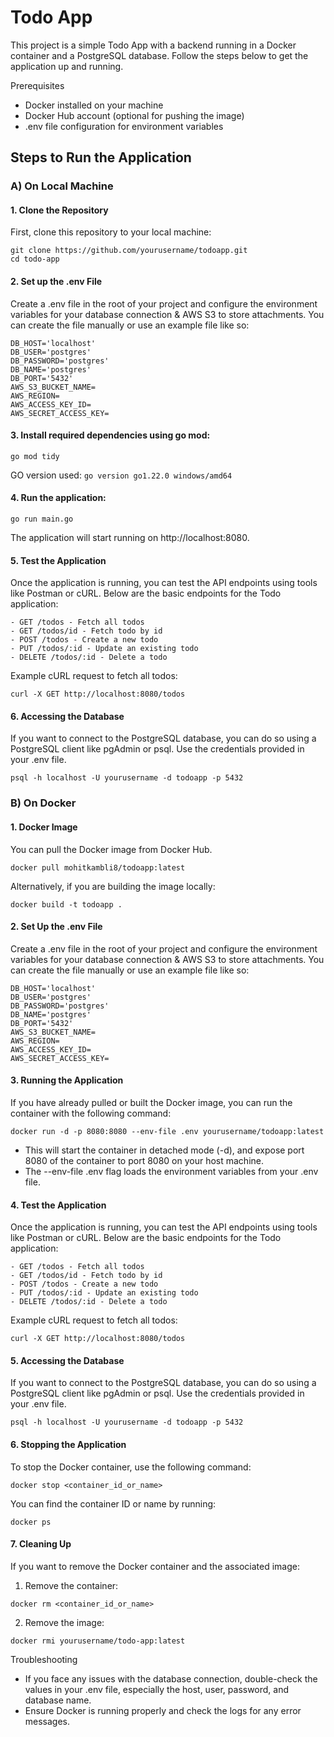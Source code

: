 # Todo App

This project is a simple Todo App with a backend running in a Docker container and a PostgreSQL database. Follow the steps below to get the application up and running.

Prerequisites
- Docker installed on your machine
- Docker Hub account (optional for pushing the image)
- .env file configuration for environment variables

## Steps to Run the Application

### A) On Local Machine

#### 1. Clone the Repository

First, clone this repository to your local machine:

```
git clone https://github.com/yourusername/todoapp.git
cd todo-app
```

#### 2. Set up the .env File

Create a .env file in the root of your project and configure the environment variables for your database connection & AWS S3 to store attachments. You can create the file manually or use an example file like so:

```
DB_HOST='localhost'
DB_USER='postgres'
DB_PASSWORD='postgres'
DB_NAME='postgres'
DB_PORT='5432'
AWS_S3_BUCKET_NAME=
AWS_REGION=
AWS_ACCESS_KEY_ID=
AWS_SECRET_ACCESS_KEY=
```

#### 3. Install required dependencies using go mod:

```
go mod tidy
```

GO version used: ```go version go1.22.0 windows/amd64```

#### 4. Run the application:

```
go run main.go
```

The application will start running on http://localhost:8080.


#### 5. Test the Application

Once the application is running, you can test the API endpoints using tools like Postman or cURL. Below are the basic endpoints for the Todo application:

```
- GET /todos - Fetch all todos
- GET /todos/id - Fetch todo by id
- POST /todos - Create a new todo
- PUT /todos/:id - Update an existing todo
- DELETE /todos/:id - Delete a todo
```

Example cURL request to fetch all todos:

```
curl -X GET http://localhost:8080/todos
```

#### 6. Accessing the Database

If you want to connect to the PostgreSQL database, you can do so using a PostgreSQL client like pgAdmin or psql. Use the credentials provided in your .env file.

```
psql -h localhost -U yourusername -d todoapp -p 5432
```


### B) On Docker

#### 1. Docker Image

You can pull the Docker image from Docker Hub.

```
docker pull mohitkambli8/todoapp:latest
```

Alternatively, if you are building the image locally:

```
docker build -t todoapp .
```

#### 2. Set Up the .env File

Create a .env file in the root of your project and configure the environment variables for your database connection & AWS S3 to store attachments. You can create the file manually or use an example file like so:

```
DB_HOST='localhost'
DB_USER='postgres'
DB_PASSWORD='postgres'
DB_NAME='postgres'
DB_PORT='5432'
AWS_S3_BUCKET_NAME=
AWS_REGION=
AWS_ACCESS_KEY_ID=
AWS_SECRET_ACCESS_KEY=
```

#### 3. Running the Application

If you have already pulled or built the Docker image, you can run the container with the following command:

```
docker run -d -p 8080:8080 --env-file .env yourusername/todoapp:latest
```

- This will start the container in detached mode (-d), and expose port 8080 of the container to port 8080 on your host machine.
- The --env-file .env flag loads the environment variables from your .env file.


#### 4. Test the Application

Once the application is running, you can test the API endpoints using tools like Postman or cURL. Below are the basic endpoints for the Todo application:

```
- GET /todos - Fetch all todos
- GET /todos/id - Fetch todo by id
- POST /todos - Create a new todo
- PUT /todos/:id - Update an existing todo
- DELETE /todos/:id - Delete a todo
```

Example cURL request to fetch all todos:

```
curl -X GET http://localhost:8080/todos
```

#### 5. Accessing the Database

If you want to connect to the PostgreSQL database, you can do so using a PostgreSQL client like pgAdmin or psql. Use the credentials provided in your .env file.

```
psql -h localhost -U yourusername -d todoapp -p 5432
```

#### 6. Stopping the Application

To stop the Docker container, use the following command:

```
docker stop <container_id_or_name>
```

You can find the container ID or name by running:

```
docker ps
```

#### 7. Cleaning Up

If you want to remove the Docker container and the associated image:

1. Remove the container:

```
docker rm <container_id_or_name>
```

2. Remove the image:

```
docker rmi yourusername/todo-app:latest
```


Troubleshooting

- If you face any issues with the database connection, double-check the values in your .env file, especially the host, user, password, and database name.
- Ensure Docker is running properly and check the logs for any error messages.
